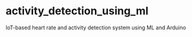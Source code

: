 # activity_detection_using_ml
IoT-based heart rate and activity detection system using ML and Arduino
